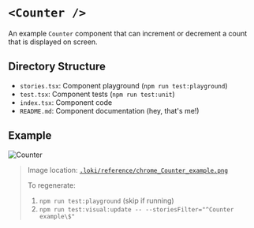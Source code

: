 # `<Counter />`

An example `Counter` component that can increment or decrement a count that is displayed on screen.

## Directory Structure

- `stories.tsx`: Component playground (`npm run test:playground`)
- `test.tsx`: Component tests (`npm run test:unit`)
- `index.tsx`: Component code
- `README.md`: Component documentation (hey, that's me!)

## Example

![Counter](../../../.loki/reference/chrome_Counter_example.png)

> Image location: [`.loki/reference/chrome_Counter_example.png`](../../../.loki/reference/chrome_Counter_example.png)
> 
> To regenerate: 
> 1. `npm run test:playground` (skip if running)
> 1. `npm run test:visual:update -- --storiesFilter="^Counter example\$"`